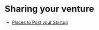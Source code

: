 # Sharing your venture

- [Places to Post your Startup](https://github.com/mmccaff/PlacesToPostYourStartup)
